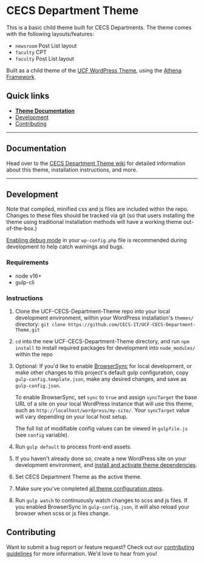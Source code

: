 # CECS Department Theme

This is a basic child theme built for CECS Departments. The theme comes with the following layouts/features:

* `newsroom` Post List layout
* `faculty` CPT
* `faculty` Post List layout



Built as a child theme of the [UCF WordPress Theme](https://github.com/UCF/UCF-WordPress-Theme), using the [Athena Framework](https://ucf.github.io/Athena-Framework/).

## Quick links

* [**Theme Documentation**](https://github.com/CECS-IT/UCF-CECS-Department-Theme/wiki)
* [Development](#development)
* [Contributing](#contributing)

-----

## Documentation

Head over to the [CECS Department Theme wiki](https://github.com/CECS-IT/UCF-CECS-Department-Theme/wiki) for detailed information about this theme, installation instructions, and more.

-----

## Development

Note that compiled, minified css and js files are included within the repo.  Changes to these files should be tracked via git (so that users installing the theme using traditional installation methods will have a working theme out-of-the-box.)

[Enabling debug mode](https://codex.wordpress.org/Debugging_in_WordPress) in your `wp-config.php` file is recommended during development to help catch warnings and bugs.

### Requirements
* node v16+
* gulp-cli

### Instructions
1. Clone the UCF-CECS-Department-Theme repo into your local development environment, within your WordPress installation's `themes/` directory: `git clone https://github.com/CECS-IT/UCF-CECS-Department-Theme.git`
2. `cd` into the new UCF-CECS-Department-Theme directory, and run `npm install` to install required packages for development into `node_modules/` within the repo
3. Optional: If you'd like to enable [BrowserSync](https://browsersync.io) for local development, or make other changes to this project's default gulp configuration, copy `gulp-config.template.json`, make any desired changes, and save as `gulp-config.json`.

    To enable BrowserSync, set `sync` to `true` and assign `syncTarget` the base URL of a site on your local WordPress instance that will use this theme, such as `http://localhost/wordpress/my-site/`.  Your `syncTarget` value will vary depending on your local host setup.

    The full list of modifiable config values can be viewed in `gulpfile.js` (see `config` variable).
3. Run `gulp default` to process front-end assets.
4. If you haven't already done so, create a new WordPress site on your development environment, and [install and activate theme dependencies](https://github.com/CECS-IT/UCF-CECS-Department-Theme/wiki/Installation#installation-requirements).
5. Set CECS Department Theme as the active theme.
6. Make sure you've completed [all theme configuration steps](https://github.com/CECS-IT/UCF-CECS-Department-Theme/wiki/Installation#theme-configuration).
7. Run `gulp watch` to continuously watch changes to scss and js files.  If you enabled BrowserSync in `gulp-config.json`, it will also reload your browser when scss or js files change.


## Contributing

Want to submit a bug report or feature request?  Check out our [contributing guidelines](https://github.com/CECS-IT/UCF-CECS-Department-Theme/blob/master/CONTRIBUTING.md) for more information.  We'd love to hear from you!
